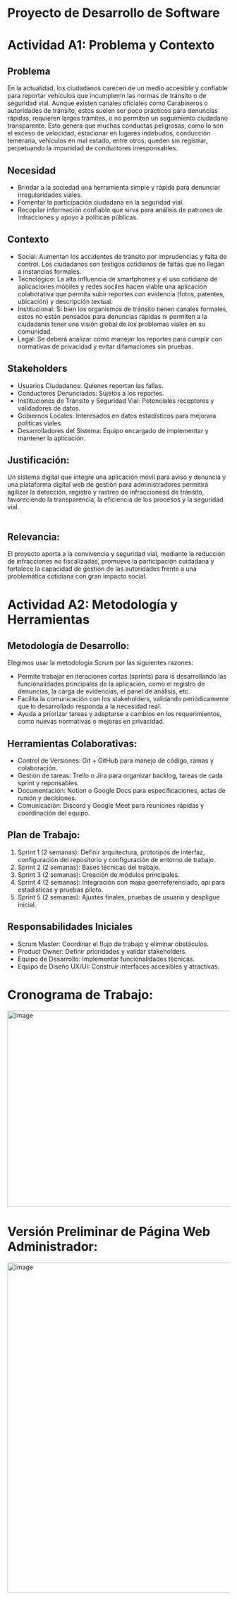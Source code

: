 # Proyecto de Desarrollo de Software

# Actividad A1: Problema y Contexto

## Problema
En la actualidad, los ciudadanos carecen de un medio accesible y confiable para reportar vehículos que incumplemn las normas de tránsito o de seguridad vial.
Aunque existen canales oficiales como Carabineros o autoridades de tránsito, estos suelen ser poco prácticos para denuncias rápidas, requieren largos trámites, o no permiten un seguimiento ciudadano transparente.
Esto genera que muchas conductas peligrosas, como lo son el exceso de velocidad, estacionar en lugares indebudos, conducción temeraria, vehículos en mal estado, entre otros, queden sin registrar, perpetuando la impunidad de conductores irresponsables.

## Necesidad
- Brindar a la sociedad una herramienta simple y rápida para denunciar irregularidades viales.
- Fomentar la participación ciudadana en la seguridad vial.
- Recopilar información confiable que sirva para análisis de patrones de infracciones y apoyo a políticas públicas.

## Contexto
- Social: Aumentan los accidentes de tránsito por imprudencias y falta de control. Los ciudadanos son testigos cotidianos de faltas que no llegan a instancias formales.
- Tecnológico: La alta influencia de smartphones y el uso cotidiano de aplicaciones móbiles y redes sociles hacen viable una aplicación colaborativa que permita subir reportes con evidencia (fotos, patentes, ubicación) y descripción textual.
- Institucional: Si bien los organismos de tránsito tienen canales formales, estos no están pensados para denuncias rápidas ni permiten a la ciudadanía tener una visión global de los problemas viales en su comunidad.
- Legal: Se deberá analizar cómo manejar los reportes para cumplir con normativas de privacidad y evitar difamaciones sin pruebas.

## Stakeholders
- Usuarios Ciudadanos: Quienes reportan las fallas.
- Conductores Denunciados: Sujetos a los reportes.
- Instituciones de Tránsito y Seguridad Vial: Potenciales receptores y validadores de datos.
- Gobiernos Locales: Interesados en datos estadísticos para mejorara políticas viales.
- Desarrolladores del Sistema: Equipo encargado de implementar y mantener la aplicación.


## Justificación:
Un sistema digital que integre una aplicación móvil para aviso y denuncia y una plataforma digital web de gestión para administradores permitirá agilizar la detección, registro y rastreo de infraccionesd de tránsito, favoreciendo la transparencia, la eficiencia de los procesos y la seguridad vial.<br><br>

## Relevancia:
El proyecto aporta a la convivencia y seguridad vial, mediante la reducción de infracciones no fiscalizadas, promueve la participación cuidadana y fortalece la capacidad de gestión de las autoridades frente a una problemática cotidiana con gran impacto social.


# Actividad A2: Metodología y Herramientas

## Metodología de Desarrollo:
Elegimos usar la metodología Scrum por las siguientes razones:
- Permite trabajar en iteraciones cortas (sprints) para is desarrollando las funcionalidades principales de la aplicación, como el registro de denuncias, la carga de evidencias, el panel de análisis, etc.
- Facilita la comunicación con los stakeholders, validando periódicamente que lo desarrollado responda a la necesidad real.
- Ayuda a priorizar tareas y adaptarse a cambios en los requerimientos, como nuevas normativas o mejoras en privacidad.

## Herramientas Colaborativas:
- Control de Versiones: Git + GitHub para manejo de código, ramas y colaboración.
- Gestión de tareas: Trello o Jira para organizar backlog, tareas de cada sprint y reponsables.
- Documentación: Notion o Google Docs para especificaciones, actas de runión y decisiones.
- Comunicación: Discord y Google Meet para reuniones rápidas y coordinación del equipo.

## Plan de Trabajo:
1. Sprint 1 (2 semanas): Definir arquitectura, prototipos de interfaz, configuración del repositorio y configuración de entorno de trabajo.
2. Sprint 2 (2 semanas): Bases técnicas del trabajo.
3. Sprint 3 (2 semanas): Creación de módulos principales.
4. Sprint 4 (2 semanas): Integración con mapa georreferenciado, api para estadísticas y pruebas piloto.
5. Sprint 5 (2 semanas): Ajustes finales, pruebas de usuario y despligue inicial.

## Responsabilidades Iniciales
- Scrum Master: Coordinar el flujo de trabajo y eliminar obstáculos.
- Product Owner: Definir prioridades y validar stakeholders.
- Equipo de Desarrollo: Implementar funcionalidades técnicas.
- Equipo de Diseño UX/UI: Construir interfaces accesibles y atractivas.


# Cronograma de Trabajo:
<img width="1248" height="445" alt="image" src="https://github.com/user-attachments/assets/c771b1c5-154e-44f0-a9a4-cbdceb5c15c0" />

# Versión Preliminar de Página Web Administrador:
<img width="1600" height="749" alt="image" src="https://github.com/user-attachments/assets/7c1db0fd-815b-4440-9cc5-36c131d87f00" />
